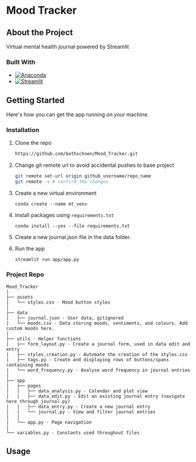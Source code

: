 # Mood Tracker

## About the Project

Virtual mental health journal powered by Streamlit

### Built With

* [![Anaconda][anaconda]][anaconda-url]
* [![Streamlit][streamlit]][streamlit-url]

## Getting Started

Here's how you can get the app running on your machine.

### Installation

1. Clone the repo
    ```sh
    https://github.com/bethschoen/Mood_Tracker.git
    ```
2. Change git remote url to avoid accidental pushes to base project
   ```sh
   git remote set-url origin github_username/repo_name
   git remote -v # confirm the changes
   ```
3. Create a new virtual environment
    ```
    conda create --name mt_venv
    ```
4. Install packages using `requirements.txt`
    ```
    conda install --yes --file requirements.txt
    ```
5. Create a new journal.json file in the data folder.

6. Run the app
    ```
    streamlit run app/app.py
    ```

### Project Repo

```
Mood_Tracker
|
├── assets
|   └── styles.css - Mood button styles
|
├── data
|   ├── journal.json - User data, gitignored
|   └── moods.csv - Data storing moods, sentiments, and colours. Add custom moods here.
|
├── utils - Helper functions
|   ├── form_layout.py - Create a journal form, used in data edit and entry
|   ├── styles_creation.py - Automate the creation of the styles.css
|   ├── tags.py - Create and displaying rows of buttons/spans containing moods
|   └── word_frequency.py - Analyse word frequency in journal entries
|
├── app
|   ├── pages
|   |   ├── data_analysis.py - Calendar and plot view
|   |   ├── data_edit.py - Edit an existing journal entry (navigate here through journal.py)
|   |   ├── data_entry.py - Create a new journal entry
|   |   └── journal.py - View and filter journal entries
|   |   
|   └── app.py - Page navigation
|
└── variables.py - Constants used throughout files
```

## Usage


[streamlit]: https://img.shields.io/badge/-Streamlit-FF4B4B?style=flat&logo=streamlit&logoColor=white
[streamlit-url]: https://streamlit.io/
[anaconda]: https://img.shields.io/badge/Anaconda-44A833?logo=Anaconda&logoColor=white
[anaconda-url]: https://anaconda.org/anaconda/python
